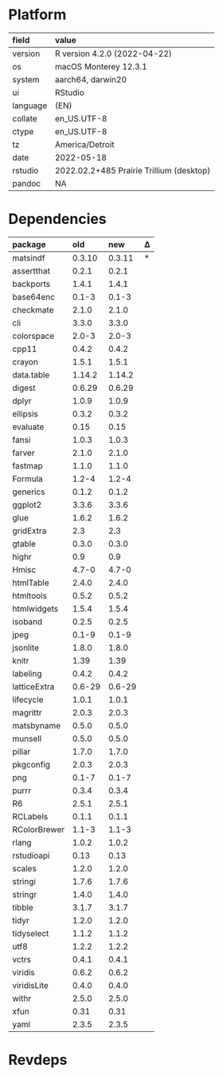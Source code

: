 # Platform

|field    |value                                    |
|:--------|:----------------------------------------|
|version  |R version 4.2.0 (2022-04-22)             |
|os       |macOS Monterey 12.3.1                    |
|system   |aarch64, darwin20                        |
|ui       |RStudio                                  |
|language |(EN)                                     |
|collate  |en_US.UTF-8                              |
|ctype    |en_US.UTF-8                              |
|tz       |America/Detroit                          |
|date     |2022-05-18                               |
|rstudio  |2022.02.2+485 Prairie Trillium (desktop) |
|pandoc   |NA                                       |

# Dependencies

|package      |old    |new    |Δ  |
|:------------|:------|:------|:--|
|matsindf     |0.3.10 |0.3.11 |*  |
|assertthat   |0.2.1  |0.2.1  |   |
|backports    |1.4.1  |1.4.1  |   |
|base64enc    |0.1-3  |0.1-3  |   |
|checkmate    |2.1.0  |2.1.0  |   |
|cli          |3.3.0  |3.3.0  |   |
|colorspace   |2.0-3  |2.0-3  |   |
|cpp11        |0.4.2  |0.4.2  |   |
|crayon       |1.5.1  |1.5.1  |   |
|data.table   |1.14.2 |1.14.2 |   |
|digest       |0.6.29 |0.6.29 |   |
|dplyr        |1.0.9  |1.0.9  |   |
|ellipsis     |0.3.2  |0.3.2  |   |
|evaluate     |0.15   |0.15   |   |
|fansi        |1.0.3  |1.0.3  |   |
|farver       |2.1.0  |2.1.0  |   |
|fastmap      |1.1.0  |1.1.0  |   |
|Formula      |1.2-4  |1.2-4  |   |
|generics     |0.1.2  |0.1.2  |   |
|ggplot2      |3.3.6  |3.3.6  |   |
|glue         |1.6.2  |1.6.2  |   |
|gridExtra    |2.3    |2.3    |   |
|gtable       |0.3.0  |0.3.0  |   |
|highr        |0.9    |0.9    |   |
|Hmisc        |4.7-0  |4.7-0  |   |
|htmlTable    |2.4.0  |2.4.0  |   |
|htmltools    |0.5.2  |0.5.2  |   |
|htmlwidgets  |1.5.4  |1.5.4  |   |
|isoband      |0.2.5  |0.2.5  |   |
|jpeg         |0.1-9  |0.1-9  |   |
|jsonlite     |1.8.0  |1.8.0  |   |
|knitr        |1.39   |1.39   |   |
|labeling     |0.4.2  |0.4.2  |   |
|latticeExtra |0.6-29 |0.6-29 |   |
|lifecycle    |1.0.1  |1.0.1  |   |
|magrittr     |2.0.3  |2.0.3  |   |
|matsbyname   |0.5.0  |0.5.0  |   |
|munsell      |0.5.0  |0.5.0  |   |
|pillar       |1.7.0  |1.7.0  |   |
|pkgconfig    |2.0.3  |2.0.3  |   |
|png          |0.1-7  |0.1-7  |   |
|purrr        |0.3.4  |0.3.4  |   |
|R6           |2.5.1  |2.5.1  |   |
|RCLabels     |0.1.1  |0.1.1  |   |
|RColorBrewer |1.1-3  |1.1-3  |   |
|rlang        |1.0.2  |1.0.2  |   |
|rstudioapi   |0.13   |0.13   |   |
|scales       |1.2.0  |1.2.0  |   |
|stringi      |1.7.6  |1.7.6  |   |
|stringr      |1.4.0  |1.4.0  |   |
|tibble       |3.1.7  |3.1.7  |   |
|tidyr        |1.2.0  |1.2.0  |   |
|tidyselect   |1.1.2  |1.1.2  |   |
|utf8         |1.2.2  |1.2.2  |   |
|vctrs        |0.4.1  |0.4.1  |   |
|viridis      |0.6.2  |0.6.2  |   |
|viridisLite  |0.4.0  |0.4.0  |   |
|withr        |2.5.0  |2.5.0  |   |
|xfun         |0.31   |0.31   |   |
|yaml         |2.3.5  |2.3.5  |   |

# Revdeps

